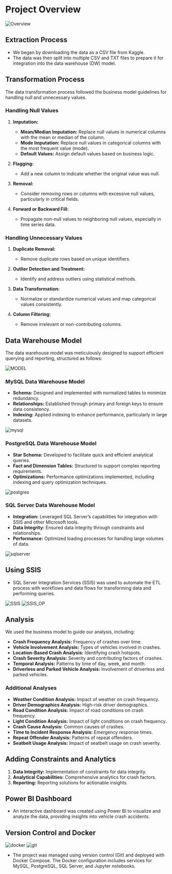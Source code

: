 # Project Overview 
![Overview](project_images/overview.jpeg)

## Extraction Process
- We began by downloading the data as a CSV file from Kaggle.
- The data was then split into multiple CSV and TXT files to prepare it for integration into the data warehouse (DW) model.

## Transformation Process
The data transformation process followed the business model guidelines for handling null and unnecessary values.

### Handling Null Values
1. **Imputation:**
   - **Mean/Median Imputation:** Replace null values in numerical columns with the mean or median of the column.
   - **Mode Imputation:** Replace null values in categorical columns with the most frequent value (mode).
   - **Default Values:** Assign default values based on business logic.

2. **Flagging:**
   - Add a new column to indicate whether the original value was null.

3. **Removal:**
   - Consider removing rows or columns with excessive null values, particularly in critical fields.

4. **Forward or Backward Fill:**
   - Propagate non-null values to neighboring null values, especially in time series data.

### Handling Unnecessary Values
1. **Duplicate Removal:**
   - Remove duplicate rows based on unique identifiers.

2. **Outlier Detection and Treatment:**
   - Identify and address outliers using statistical methods.

3. **Data Transformation:**
   - Normalize or standardize numerical values and map categorical values consistently.

4. **Column Filtering:**
   - Remove irrelevant or non-contributing columns.

## Data Warehouse Model
The data warehouse model was meticulously designed to support efficient querying and reporting, structured as follows:

![MODEL](project_images/model.jpeg)

### MySQL Data Warehouse Model
- **Schema:** Designed and implemented with normalized tables to minimize redundancy.
- **Relationships:** Established through primary and foreign keys to ensure data consistency.
- **Indexing:** Applied indexing to enhance performance, particularly in large datasets.

![mysql](project_images/mysql.png)

### PostgreSQL Data Warehouse Model
- **Star Schema:** Developed to facilitate quick and efficient analytical queries.
- **Fact and Dimension Tables:** Structured to support complex reporting requirements.
- **Optimizations:** Performance optimizations implemented, including indexing and query optimization techniques.

![postgres](project_images/postgres.jpeg)

### SQL Server Data Warehouse Model
- **Integration:** Leveraged SQL Server’s capabilities for integration with SSIS and other Microsoft tools.
- **Data Integrity:** Ensured data integrity through constraints and relationships.
- **Performance:** Optimized loading processes for handling large volumes of data.

![sqlserver](project_images/sqlserver.png)

## Using SSIS
- SQL Server Integration Services (SSIS) was used to automate the ETL process with workflows and data flows for transforming data and performing queries.

![SSIS](project_images/sssis.png)
![SSIS_OP](project_images/workflow.jpeg)

## Analysis
We used the business model to guide our analysis, including:

- **Crash Frequency Analysis:** Frequency of crashes over time.
- **Vehicle Involvement Analysis:** Types of vehicles involved in crashes.
- **Location-Based Crash Analysis:** Identifying crash hotspots.
- **Crash Severity Analysis:** Severity and contributing factors of crashes.
- **Temporal Analysis:** Patterns by time of day, week, and month.
- **Driverless and Parked Vehicle Analysis:** Involvement of driverless and parked vehicles.

### Additional Analyses
- **Weather Condition Analysis:** Impact of weather on crash frequency.
- **Driver Demographics Analysis:** High-risk driver demographics.
- **Road Condition Analysis:** Impact of road conditions on crash frequency.
- **Light Condition Analysis:** Impact of light conditions on crash frequency.
- **Crash Cause Analysis:** Common causes of crashes.
- **Time to Incident Response Analysis:** Emergency response times.
- **Repeat Offender Analysis:** Patterns of repeat offenders.
- **Seatbelt Usage Analysis:** Impact of seatbelt usage on crash severity.

## Adding Constraints and Analytics
1. **Data Integrity:** Implementation of constraints for data integrity.
2. **Analytical Capabilities:** Comprehensive analytics for crash factors.
3. **Reporting:** Reporting solutions for actionable insights.

## Power BI Dashboard
- An interactive dashboard was created using Power BI to visualize and analyze the data, providing insights into vehicle crash accidents.

## Version Control and Docker
![docker](project_images/docker.png)
![git](project_images/git.png)
- The project was managed using version control (Git) and deployed with Docker Compose. The Docker configuration includes services for MySQL, PostgreSQL, SQL Server, and Jupyter notebooks.
